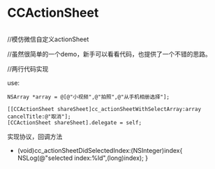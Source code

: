 # CCActionSheet
<!--![项目演示](https://github.com/maxmoo/CCActionSheet/p_sheet.gif)-->
<!--![](https://github.com/maxmoo/CCActionSheet/p_sheet.gif)-->

<img src="https://github.com/maxmoo/CCActionSheet/blob/master/p_sheet2.gif" alt="" style="max-width:100%;">



//模仿微信自定义actionSheet


//虽然很简单的一个demo，新手可以看看代码，也提供了一个不错的思路。


//两行代码实现



use:


    NSArray *array = @[@"小视频",@"拍照",@"从手机相册选择"];
    
    [[CCActionSheet shareSheet]cc_actionSheetWithSelectArray:array cancelTitle:@"取消"];
    [CCActionSheet shareSheet].delegate = self;
    
  实现协议，回调方法
  - (void)cc_actionSheetDidSelectedIndex:(NSInteger)index{
    NSLog(@"selected index:%ld",(long)index);
}
